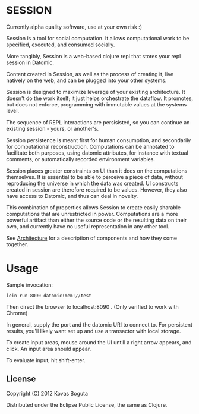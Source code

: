 # SESSION

Currently alpha quality software, use at your own risk :)

Session is a tool for social computation. It allows computational work to be specified, executed, and consumed socially.

More tangibly, Session is a web-based clojure repl that stores your repl session in Datomic.

Content created in Session, as well as the process of creating it, live natively on the web, and can be plugged into your other systems.

Session is designed to maximize leverage of your existing architecture. It doesn't do the work itself; it just helps orchestrate the dataflow. It promotes, but does not enforce, programming with immutable values at the systems level.

The sequence of REPL interactions are persisisted, so you can continue an existing session - yours, or another's.  

Session persistence is meant first for human consumption, and secondarily for computational reconstruction. Computations can be annotated to facilitate both purposes, using datomic attributes, for instance with textual comments, or automatically recorded environment variables.

Session places greater constraints on UI than it does on the computations themselves. It is essential to be able to perceive a piece of data, without reproducing the universe in which the data was created. UI constructs created in session are therefore required to be values. However, they also have access to Datomic, and thus can deal in novelty.

This combination of properties allows Session to create easily sharable computations that are unrestricted in power. Computations are a more powerful artifact than either the source code or the resulting data on their own, and currently have no useful representation in any other tool. 

See [Architecture](https://github.com/kovasb/session/wiki/Architecture) for a description of components and how they come together.

# Usage

Sample invocation:

    lein run 8090 datomic:mem://test

Then direct the browser to localhost:8090 . (Only verified to work with Chrome)

In general, supply the port and the datomic URI to connect to. For persistent results, you'll likely want set up and use a transactor with local storage.

To create input areas, mouse around the UI untill a right arrow appears, and click. An input area should appear.

To evaluate input, hit shift-enter.

## License

Copyright (C) 2012 Kovas Boguta

Distributed under the Eclipse Public License, the same as Clojure.
